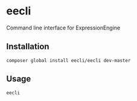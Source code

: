 # eecli

Command line interface for ExpressionEngine

## Installation

```
composer global install eecli/eecli dev-master
```

## Usage

```
eecli
```
